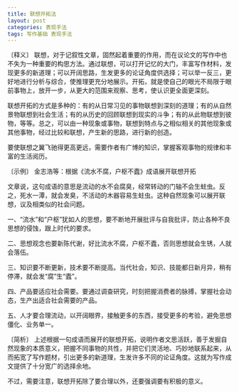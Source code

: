 ```yaml
---
title: 联想开拓法
layout: post
categories: 表现手法
tags: 写作基础 表现手法
---
```


〔释义〕 联想，对于记叙性文章，固然起着重要的作用，而在议论文的写作中也不失为一种重要的构思方法。通过联想，可以打开记忆的大门，丰富写作材料，发现更多的新道理；可以开阔思路，生发更多的论证角度供选择；可以举一反三，更好地进行分析与综合，使推理更充分地展示。开拓，就是使自己的眼光不局限于眼前事物上，放开一步，从更大的范围来观察、思考，使认识更全面更深刻。

联想开拓的方式是多种的：有的从日常习见的事物联想到深刻的道理；有的从自然景物联想到社会生活；有的从历史的回顾联想到现实的斗争；有的从此物联想到彼物，等等。总之，可以由一种现象或事物，联想到特点与之相似相关的其他现象或其他事物，经过比较和联想，产生新的思路，进行新的创造。

要使联想之翼飞驰得更高更远，需要作者有广博的知识，掌握客观事物的规律和丰富的生活阅历。

〔示例〕 金志浩等：根据《流水不腐，户枢不蠹》成语展开联想开拓

文章说，这句成语的意思是流动的水不会腐臭，经常转动的门轴不会生蛀虫。反之，死水一潭，就会发臭，不活动的木器容易生蛀虫。这种自然现象可以展开联想，议及相类似的社会问题。

一、“流水”和“户枢”犹如人的思想，要不断地开展批评与自我批评，防止各种不良思想的侵蚀，跟上时代的要求。

二、思想观念也要新陈代谢，好比流水不腐，户枢不蠹，否则思想就会生锈，人就会落伍。

三、知识要不断更新，技术要不断提高。当代社会，知识、技能都日新月异，稍有停滞，就会发“腐”生“蠹”。

四、产品要适应社会需要。要通过调查研究，时刻把握消费者的脉搏，掌握社会动态，生产出适合社会需要的产品。

五、人才要合理流动，以开阔眼界，接触更多的东西，接受更多的考验，避免思想僵化、业务单一。

〔简析〕 上述根据一句成语而展开的联想开拓，说明作者文思活跃，善于发掘自然现象的本质意义，把握不同事物的共性，并把它们灵活地、巧妙地联系起来，从而拓宽了写作题材，引出更多的新道理，生发许多不同的论证角度。这就为写作成文提供了十分宽广的选择余地。

不过，需要注意，联想开拓除了要合理以外，还要强调要有积极的意义。 